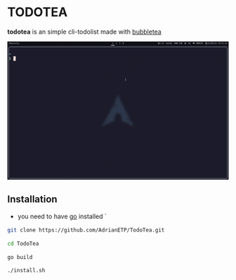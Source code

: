 # TODOTEA

__todotea__ is an simple cli-todolist made with [bubbletea](https://github.com/charmbracelet/bubbletea)

![video](./public/todotea.gif)

## Installation
- you need to have [go](https://go.dev/doc/install) installed
`
```bash
git clone https://github.com/AdrianETP/TodoTea.git
```

```bash
cd TodoTea
```

```bash
go build
```

```bash
./install.sh
```
